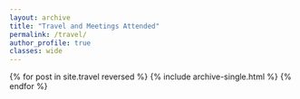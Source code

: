 ```yaml
---
layout: archive
title: "Travel and Meetings Attended"
permalink: /travel/
author_profile: true
classes: wide
---
```


{% for post in site.travel reversed %}
  {% include archive-single.html %}
{% endfor %}
